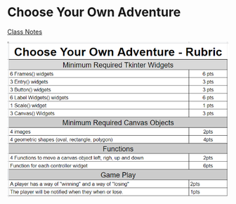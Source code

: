 # Choose Your Own Adventure

[Class Notes](https://replit.com/@DavidYin/3rd-Period-12#main.py)

![Rubric](assets/rubric.PNG)
  
  